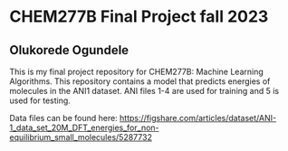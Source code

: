 # CHEM277B Final Project fall 2023
## Olukorede Ogundele

This is my final project repository for CHEM277B: Machine Learning Algorithms. This repository contains a model that predicts energies of molecules in the ANI1 dataset. ANI files 1-4 are used for training and 5 is used for testing.

Data files can be found here: https://figshare.com/articles/dataset/ANI-1_data_set_20M_DFT_energies_for_non-equilibrium_small_molecules/5287732


